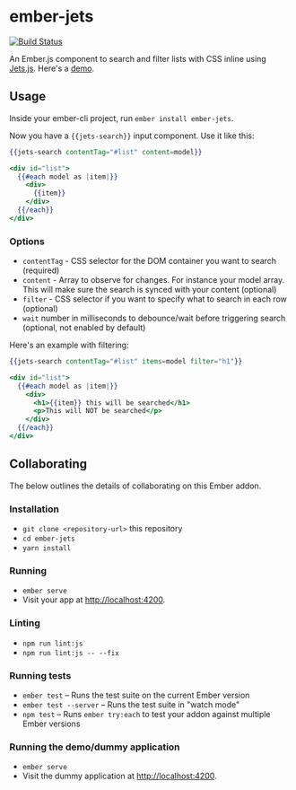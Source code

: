 # ember-jets

[![Build Status](https://travis-ci.org/oskarrough/ember-jets.svg?branch=master)](https://travis-ci.org/oskarrough/ember-jets)

An Ember.js component to search and filter lists with CSS inline using [Jets.js](https://jets.js.org). Here's a [demo](https://ember-jets.netlify.com/).

## Usage

Inside your ember-cli project, run `ember install ember-jets`.

Now you have a `{{jets-search}}` input component. Use it like this:

```hbs
{{jets-search contentTag="#list" content=model}}

<div id="list">
  {{#each model as |item|}}
    <div>
      {{item}}
    </div>
  {{/each}}
</div>
```

### Options

- `contentTag` - CSS selector for the DOM container you want to search (required)
- `content` - Array to observe for changes. For instance your model array. This will make sure the search is synced with your content (optional)
- `filter` - CSS selector if you want to specify what to search in each row (optional)
- `wait` number in milliseconds to debounce/wait before triggering search (optional, not enabled by default)

Here's an example with filtering:

```hbs
{{jets-search contentTag="#list" items=model filter="h1"}}

<div id="list">
  {{#each model as |item|}}
    <div>
      <h1>{{item}} this will be searched</h1>
      <p>This will NOT be searched</p>
    </div>
  {{/each}}
</div>
```

## Collaborating

The below outlines the details of collaborating on this Ember addon.

### Installation

* `git clone <repository-url>` this repository
* `cd ember-jets`
* `yarn install`

### Running

 * `ember serve`
 * Visit your app at [http://localhost:4200](http://localhost:4200).

 ### Linting

* `npm run lint:js`
* `npm run lint:js -- --fix`

### Running tests

* `ember test` – Runs the test suite on the current Ember version
* `ember test --server` – Runs the test suite in "watch mode"
* `npm test` – Runs `ember try:each` to test your addon against multiple Ember versions

### Running the demo/dummy application

* `ember serve`
* Visit the dummy application at [http://localhost:4200](http://localhost:4200).
